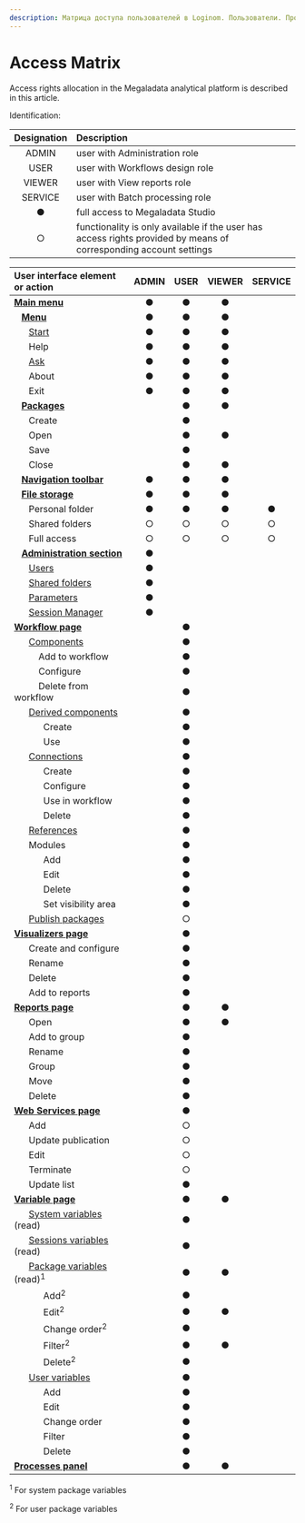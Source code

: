```yaml
---
description: Матрица доступа пользователей в Loginom. Пользователи. Проектирование сценариев. Просмотр отчётов. Пакетное выполнение. Администрирование. 
---
```

# Access Matrix

Access rights allocation in the Megaladata analytical platform is described in this article.

Identification:

| Designation |Description|
|:-:|:-|
|ADMIN|user with Administration role|
|USER|user with Workflows design role|
|VIEWER|user with View reports role|
|SERVICE|user with Batch processing role|
|●|full access to Megaladata Studio|
|○|functionality is only available if the user has access rights provided by means of corresponding account settings|


|User interface element or action|ADMIN|USER|VIEWER|SERVICE|
|:-|:--:|:--:|:--:|:--:|
|[**Main menu**](./../../interface/main-menu.md)|●|●|●||
|&nbsp;&nbsp;&nbsp;[**Menu**](./../../interface/main-menu.md#меню)|●|●|●||
|&nbsp;&nbsp;&nbsp;&nbsp;&nbsp;&nbsp;[Start](./../../interface/home-page.md)|●|●|●||
|&nbsp;&nbsp;&nbsp;&nbsp;&nbsp;&nbsp;Help|●|●|●||
|&nbsp;&nbsp;&nbsp;&nbsp;&nbsp;&nbsp;[Ask](https://qa.loginom.ru/questions/)|●|●|●||
|&nbsp;&nbsp;&nbsp;&nbsp;&nbsp;&nbsp;About|●|●|●||
|&nbsp;&nbsp;&nbsp;&nbsp;&nbsp;&nbsp;Exit|●|●|●||
|&nbsp;&nbsp;&nbsp;[**Packages**](./../../interface/packages.md)||●|●||
|&nbsp;&nbsp;&nbsp;&nbsp;&nbsp;&nbsp;Create||●|||
|&nbsp;&nbsp;&nbsp;&nbsp;&nbsp;&nbsp;Open||●|●||
|&nbsp;&nbsp;&nbsp;&nbsp;&nbsp;&nbsp;Save||●|||
|&nbsp;&nbsp;&nbsp;&nbsp;&nbsp;&nbsp;Close||●|●||
|&nbsp;&nbsp;&nbsp;[**Navigation toolbar**](./../../interface/main-menu.md#навигация)|●|●|●||
|&nbsp;&nbsp;&nbsp;[**File storage**](./../../interface/main-menu.md#файлы)|●|●|●||
|&nbsp;&nbsp;&nbsp;&nbsp;&nbsp;&nbsp;Personal folder|●|●|●|●|
|&nbsp;&nbsp;&nbsp;&nbsp;&nbsp;&nbsp;Shared folders|○|○|○|○|
|&nbsp;&nbsp;&nbsp;&nbsp;&nbsp;&nbsp;Full access|○|○|○|○|
|&nbsp;&nbsp;&nbsp;[**Administration section**](./../README.md)|●||||
|&nbsp;&nbsp;&nbsp;&nbsp;&nbsp;&nbsp;[Users](./README.md)|●||||
|&nbsp;&nbsp;&nbsp;&nbsp;&nbsp;&nbsp;[Shared folders](./../shared-folder.md)|●||||
|&nbsp;&nbsp;&nbsp;&nbsp;&nbsp;&nbsp;[Parameters](./../parameters.md)|●||||
|&nbsp;&nbsp;&nbsp;&nbsp;&nbsp;&nbsp;[Session Manager](./../dispatcher.md)|●||||
|[**Workflow page**](./../../interface/workflow.md)||●|||
|&nbsp;&nbsp;&nbsp;&nbsp;&nbsp;&nbsp;[Components](./../../processors/standard-components.md)||●|||
|&nbsp;&nbsp;&nbsp;&nbsp;&nbsp;&nbsp;&nbsp;&nbsp;&nbsp;&nbsp;Add to workflow||●|||
|&nbsp;&nbsp;&nbsp;&nbsp;&nbsp;&nbsp;&nbsp;&nbsp;&nbsp;&nbsp;Configure||●|||
|&nbsp;&nbsp;&nbsp;&nbsp;&nbsp;&nbsp;&nbsp;&nbsp;&nbsp;&nbsp;Delete from workflow||●|||
|&nbsp;&nbsp;&nbsp;&nbsp;&nbsp;&nbsp;[Derived components](./../../workflow/derived-component.md)||●|||
|&nbsp;&nbsp;&nbsp;&nbsp;&nbsp;&nbsp;&nbsp;&nbsp;&nbsp;&nbsp;&nbsp;&nbsp;Create||●|||
|&nbsp;&nbsp;&nbsp;&nbsp;&nbsp;&nbsp;&nbsp;&nbsp;&nbsp;&nbsp;&nbsp;&nbsp;Use||●|||
|&nbsp;&nbsp;&nbsp;&nbsp;&nbsp;&nbsp;[Connections](./../../integration/connections/README.md)||●|||
|&nbsp;&nbsp;&nbsp;&nbsp;&nbsp;&nbsp;&nbsp;&nbsp;&nbsp;&nbsp;&nbsp;&nbsp;Create||●|||
|&nbsp;&nbsp;&nbsp;&nbsp;&nbsp;&nbsp;&nbsp;&nbsp;&nbsp;&nbsp;&nbsp;&nbsp;Configure||●|||
|&nbsp;&nbsp;&nbsp;&nbsp;&nbsp;&nbsp;&nbsp;&nbsp;&nbsp;&nbsp;&nbsp;&nbsp;Use in workflow||●|||
|&nbsp;&nbsp;&nbsp;&nbsp;&nbsp;&nbsp;&nbsp;&nbsp;&nbsp;&nbsp;&nbsp;&nbsp;Delete||●|||
|&nbsp;&nbsp;&nbsp;&nbsp;&nbsp;&nbsp;[References](./../../workflow/reference-to-package.md)||●|||
|&nbsp;&nbsp;&nbsp;&nbsp;&nbsp;&nbsp;Modules||●|||
|&nbsp;&nbsp;&nbsp;&nbsp;&nbsp;&nbsp;&nbsp;&nbsp;&nbsp;&nbsp;&nbsp;&nbsp;Add||●|||
|&nbsp;&nbsp;&nbsp;&nbsp;&nbsp;&nbsp;&nbsp;&nbsp;&nbsp;&nbsp;&nbsp;&nbsp;Edit||●|||
|&nbsp;&nbsp;&nbsp;&nbsp;&nbsp;&nbsp;&nbsp;&nbsp;&nbsp;&nbsp;&nbsp;&nbsp;Delete||●|||
|&nbsp;&nbsp;&nbsp;&nbsp;&nbsp;&nbsp;&nbsp;&nbsp;&nbsp;&nbsp;&nbsp;&nbsp;Set visibility area||●|||
|&nbsp;&nbsp;&nbsp;&nbsp;&nbsp;&nbsp;[Publish packages](./../../integration/web-services/README.md)||○|||
|[**Visualizers page**](./../../visualization/README.md)||●|||
|&nbsp;&nbsp;&nbsp;&nbsp;&nbsp;&nbsp;Create and configure||●|||
|&nbsp;&nbsp;&nbsp;&nbsp;&nbsp;&nbsp;Rename||●|||
|&nbsp;&nbsp;&nbsp;&nbsp;&nbsp;&nbsp;Delete||●|||
|&nbsp;&nbsp;&nbsp;&nbsp;&nbsp;&nbsp;Add to reports||●|||
|[**Reports page**](./../../report/README.md)||●|●||
|&nbsp;&nbsp;&nbsp;&nbsp;&nbsp;&nbsp;Open||●|●||
|&nbsp;&nbsp;&nbsp;&nbsp;&nbsp;&nbsp;Add to group||●|||
|&nbsp;&nbsp;&nbsp;&nbsp;&nbsp;&nbsp;Rename||●|||
|&nbsp;&nbsp;&nbsp;&nbsp;&nbsp;&nbsp;Group||●|||
|&nbsp;&nbsp;&nbsp;&nbsp;&nbsp;&nbsp;Move||●|||
|&nbsp;&nbsp;&nbsp;&nbsp;&nbsp;&nbsp;Delete||●|||
|[**Web Services page**](./../../integration/web-services/administration-web-services.md)||●|||
|&nbsp;&nbsp;&nbsp;&nbsp;&nbsp;&nbsp;Add||○|||
|&nbsp;&nbsp;&nbsp;&nbsp;&nbsp;&nbsp;Update publication||○|||
|&nbsp;&nbsp;&nbsp;&nbsp;&nbsp;&nbsp;Edit||○|||
|&nbsp;&nbsp;&nbsp;&nbsp;&nbsp;&nbsp;Terminate||○|||
|&nbsp;&nbsp;&nbsp;&nbsp;&nbsp;&nbsp;Update list||●|||
|[**Variable page**](./../../workflow/variables/README.md)||●|●||
|&nbsp;&nbsp;&nbsp;&nbsp;&nbsp;&nbsp;[System variables](./../../workflow/variables/predefined-variables.md#переменные-системы) (read)||●|||
|&nbsp;&nbsp;&nbsp;&nbsp;&nbsp;&nbsp;[Sessions variables](./../../workflow/variables/predefined-variables.md#переменные-сессии) (read)||●|||
|&nbsp;&nbsp;&nbsp;&nbsp;&nbsp;&nbsp;[Package variables](./../../workflow/variables/predefined-variables.md#переменные-пакета) (read)<sup>1</sup>||●|●||
|&nbsp;&nbsp;&nbsp;&nbsp;&nbsp;&nbsp;&nbsp;&nbsp;&nbsp;&nbsp;&nbsp;&nbsp;Add<sup>2</sup>||●|||
|&nbsp;&nbsp;&nbsp;&nbsp;&nbsp;&nbsp;&nbsp;&nbsp;&nbsp;&nbsp;&nbsp;&nbsp;Edit<sup>2</sup>||●|●||
|&nbsp;&nbsp;&nbsp;&nbsp;&nbsp;&nbsp;&nbsp;&nbsp;&nbsp;&nbsp;&nbsp;&nbsp;Change order<sup>2</sup>||●|||
|&nbsp;&nbsp;&nbsp;&nbsp;&nbsp;&nbsp;&nbsp;&nbsp;&nbsp;&nbsp;&nbsp;&nbsp;Filter<sup>2</sup>||●|●||
|&nbsp;&nbsp;&nbsp;&nbsp;&nbsp;&nbsp;&nbsp;&nbsp;&nbsp;&nbsp;&nbsp;&nbsp;Delete<sup>2</sup>||●|||
|&nbsp;&nbsp;&nbsp;&nbsp;&nbsp;&nbsp;[User variables](./../../workflow/variables/scenario-variables.md)||●|||
|&nbsp;&nbsp;&nbsp;&nbsp;&nbsp;&nbsp;&nbsp;&nbsp;&nbsp;&nbsp;&nbsp;&nbsp;Add||●|||
|&nbsp;&nbsp;&nbsp;&nbsp;&nbsp;&nbsp;&nbsp;&nbsp;&nbsp;&nbsp;&nbsp;&nbsp;Edit||●|||
|&nbsp;&nbsp;&nbsp;&nbsp;&nbsp;&nbsp;&nbsp;&nbsp;&nbsp;&nbsp;&nbsp;&nbsp;Change order||●|||
|&nbsp;&nbsp;&nbsp;&nbsp;&nbsp;&nbsp;&nbsp;&nbsp;&nbsp;&nbsp;&nbsp;&nbsp;Filter||●|||
|&nbsp;&nbsp;&nbsp;&nbsp;&nbsp;&nbsp;&nbsp;&nbsp;&nbsp;&nbsp;&nbsp;&nbsp;Delete||●|||
|[**Processes panel**](./../../interface/processes-panel.md)||●|●|&nbsp;|

<sup>1</sup> For system package variables

<sup>2</sup> For user package variables